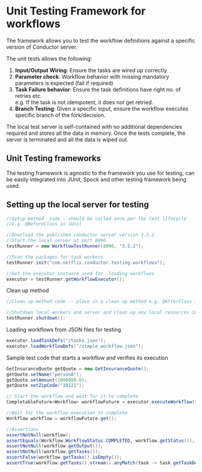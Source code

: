 # Unit Testing Framework for workflows

The framework allows you to test the workflow definitions against a specific version of Conductor server.

The unit tests allows the following:
1. **Input/Output Wiring**: Ensure the tasks are wired up correctly
2. **Parameter check**: Workflow behavior with missing mandatory parameters is expected (fail if required)
3. **Task Failure behavior**: Ensure the task definitions have right no. of retries etc.  
   e.g. If the task is not idempotent, it does not get retried.
4. **Branch Testing**: Given a specific input, ensure the workflow executes specific branch of the fork/decision.

The local test server is self-contained with no additional dependencies required and stores all the data
in memory.  Once the tests complete, the server is terminated and all the data is wiped out.

## Unit Testing frameworks
The testing framework is agnostic to the framework you use for testing, can be easily integrated into 
JUnit, Spock and other testing framework being used.

## Setting up the local server for testing

```java
//Setup method  code - should be called once per the test lifecycle
//e.g. @BeforeClass in JUnit

//Download the published conductor server version 3.5.2 
//Start the local server at port 8096
testRunner = new WorkflowTestRunner(8096, "3.5.2");

//Scan the packages for task workers
testRunner.init("com.netflix.conductor.testing.workflows");

//Get the executor instance used for  loading workflwos 
executor = testRunner.getWorkflowExecutor();
```

Clean up method
```java
//Clean up method code -- place in a clean up method e.g. @AfterClass in Junit

//Shutdown local workers and server and clean up any local resources in use.
testRunner.shutdown();
```

Loading workflows from JSON files for testing
```java
executor.loadTaskDefs("/tasks.json");
executor.loadWorkflowDefs("/simple_workflow.json");
```

Sample test code that starts a workflow and verifies its execution

```java
GetInsuranceQuote getQuote = new GetInsuranceQuote();
getQuote.setName("personA");
getQuote.setAmount(1000000.0);
getQuote.setZipCode("10121");

// Start the workflow and wait for it to complete
CompletableFuture<Workflow> workflowFuture = executor.executeWorkflow("InsuranceQuoteWorkflow", 1, getQuote);

//Wait for the workflow execution to complete
Workflow workflow = workflowFuture.get();

//Assertions
assertNotNull(workflow);
assertEquals(Workflow.WorkflowStatus.COMPLETED, workflow.getStatus());
assertNotNull(workflow.getOutput());
assertNotNull(workflow.getTasks());
assertFalse(workflow.getTasks().isEmpty());
assertTrue(workflow.getTasks().stream().anyMatch(task -> task.getTaskDefName().equals("task_6")));
```



